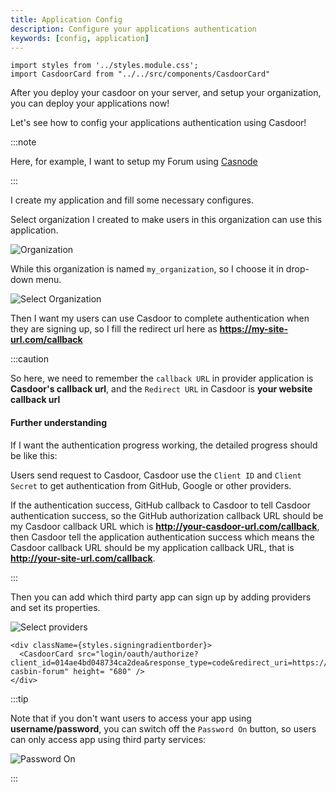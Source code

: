 ```yaml
---
title: Application Config
description: Configure your applications authentication
keywords: [config, application]
---
```


```mdx-code-block
import styles from '../styles.module.css';
import CasdoorCard from "../../src/components/CasdoorCard"
```

After you deploy your casdoor on your server, and setup your organization, you can deploy your applications now!

Let's see how to config your applications authentication using Casdoor!

:::note

Here, for example, I want to setup my Forum using [Casnode](https://casnode.org)

:::

I create my application and fill some necessary configures.

Select organization I created to make users in this organization can use this application.

![Organization](/img/organization.png)

While this organization is named ```my_organization```, so I choose it in drop-down menu.

![Select Organization](/img/selectorganization.png)

Then I want my users can use Casdoor to complete authentication when they are signing up, so I fill the redirect url here as **https://my-site-url.com/callback**

:::caution

So here, we need to remember the `callback URL` in provider application is **Casdoor's callback url**, and the `Redirect URL` in Casdoor is **your website callback url**

#### Further understanding

If I want the authentication progress working, the detailed progress should be like this:

Users send request to Casdoor, Casdoor use the `Client ID` and `Client Secret` to get authentication from GitHub, Google or other providers.

If the authentication success, GitHub callback to Casdoor to tell Casdoor authentication success, so the GitHub authorization callback URL should be my Casdoor callback URL which is **http://your-casdoor-url.com/callback**, then Casdoor tell the application authentication success which means the Casdoor callback URL should be my application callback URL, that is **http://your-site-url.com/callback**.

:::

Then you can add which third party app can sign up by adding providers and set its properties.

![Select providers](/img/selectproviders.png)

```mdx-code-block
<div className={styles.signingradientborder}>
  <CasdoorCard src="login/oauth/authorize?client_id=014ae4bd048734ca2dea&response_type=code&redirect_uri=https://forum.casbin.com/callback&scope=read&state=app-casbin-forum" height= "680" />
</div>
```

:::tip

Note that if you don't want users to access your app using **username/password**, you can switch off the ```Password On``` button, so users can only access app using third party services:

![Password On](/img/PasswordOn.png)

:::